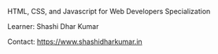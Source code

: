 HTML, CSS, and Javascript for Web Developers Specialization

Learner: Shashi Dhar Kumar

Contact: https://www.shashidharkumar.in
